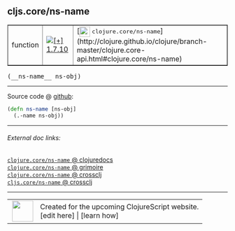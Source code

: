 ## cljs.core/ns-name



 <table border="1">
<tr>
<td>function</td>
<td><a href="https://github.com/cljsinfo/cljs-api-docs/tree/1.7.10"><img valign="middle" alt="[+] 1.7.10" title="Added in 1.7.10" src="https://img.shields.io/badge/+-1.7.10-lightgrey.svg"></a> </td>
<td>
[<img height="24px" valign="middle" src="http://i.imgur.com/1GjPKvB.png"> <samp>clojure.core/ns-name</samp>](http://clojure.github.io/clojure/branch-master/clojure.core-api.html#clojure.core/ns-name)
</td>
</tr>
</table>


 <samp>
(__ns-name__ ns-obj)<br>
</samp>

---







Source code @ [github](https://github.com/clojure/clojurescript/blob/r1.7.170/src/main/cljs/cljs/core.cljs#L10202-L10203):

```clj
(defn ns-name [ns-obj]
  (.-name ns-obj))
```

<!--
Repo - tag - source tree - lines:

 <pre>
clojurescript @ r1.7.170
└── src
    └── main
        └── cljs
            └── cljs
                └── <ins>[core.cljs:10202-10203](https://github.com/clojure/clojurescript/blob/r1.7.170/src/main/cljs/cljs/core.cljs#L10202-L10203)</ins>
</pre>

-->

---



###### External doc links:

[`clojure.core/ns-name` @ clojuredocs](http://clojuredocs.org/clojure.core/ns-name)<br>
[`clojure.core/ns-name` @ grimoire](http://conj.io/store/v1/org.clojure/clojure/1.7.0-beta3/clj/clojure.core/ns-name/)<br>
[`clojure.core/ns-name` @ crossclj](http://crossclj.info/fun/clojure.core/ns-name.html)<br>
[`cljs.core/ns-name` @ crossclj](http://crossclj.info/fun/cljs.core.cljs/ns-name.html)<br>

---

 <table>
<tr><td>
<img valign="middle" align="right" width="48px" src="http://i.imgur.com/Hi20huC.png">
</td><td>
Created for the upcoming ClojureScript website.<br>
[edit here] | [learn how]
</td></tr></table>

[edit here]:https://github.com/cljsinfo/cljs-api-docs/blob/master/cljsdoc/cljs.core/ns-name.cljsdoc
[learn how]:https://github.com/cljsinfo/cljs-api-docs/wiki/cljsdoc-files

<!--

This information was too distracting to show to readers, but I'll leave it
commented here since it is helpful to:

- pretty-print the data used to generate this document
- and show how to retrieve that data



The API data for this symbol:

```clj
{:ns "cljs.core",
 :name "ns-name",
 :signature ["[ns-obj]"],
 :history [["+" "1.7.10"]],
 :type "function",
 :full-name-encode "cljs.core/ns-name",
 :source {:code "(defn ns-name [ns-obj]\n  (.-name ns-obj))",
          :title "Source code",
          :repo "clojurescript",
          :tag "r1.7.170",
          :filename "src/main/cljs/cljs/core.cljs",
          :lines [10202 10203]},
 :full-name "cljs.core/ns-name",
 :clj-symbol "clojure.core/ns-name"}

```

Retrieve the API data for this symbol:

```clj
;; from Clojure REPL
(require '[clojure.edn :as edn])
(-> (slurp "https://raw.githubusercontent.com/cljsinfo/cljs-api-docs/catalog/cljs-api.edn")
    (edn/read-string)
    (get-in [:symbols "cljs.core/ns-name"]))
```

-->

